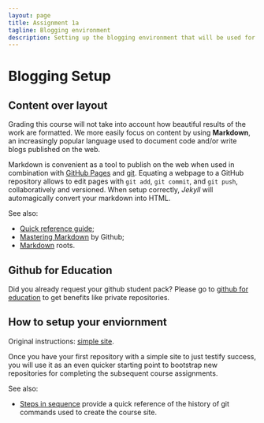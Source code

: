 ```yaml
---
layout: page
title: Assignment 1a
tagline: Blogging environment
description: Setting up the blogging environment that will be used for handing in the practical work
---
```


# Blogging Setup 

## Content over layout

Grading this course will not take into account how beautiful results of the work are formatted.
We more easily focus on content by using **Markdown**, an increasingly popular language used to document code and/or write blogs published on the web.

Markdown is convenient as a tool to publish on the web when used in combination with [GitHub Pages](http://pages.github.com) and [git](http://git-scm.com).
Equating a webpage to a GitHub repository allows to edit pages with `git add`, `git commit`, and `git push`, collaboratively and versioned.
When setup correctly, *Jekyll* will automagically convert your markdown into HTML.

See also: 
* [Quick reference guide](http://kramdown.gettalong.org/quickref.html);
* [Mastering Markdown](https://guides.github.com/features/mastering-markdown/) by Github;
* [Markdown](https://daringfireball.net/projects/markdown/) roots.

## Github for Education

Did you already request your github student pack?
Please go to [github for education](https://education.github.com/pack/join) to get benefits like private repositories.

## How to setup your enviornment

Original instructions: [simple site](http://kbroman.org/simple_site/).

Once you have your first repository with a simple site to just testify success, 
you will use it as an even quicker starting point to bootstrap new repositories for completing the subsequent course assignments.

See also:
* [Steps in sequence](A1a-history.html) provide a quick reference of the history of git commands used to create the course site.

